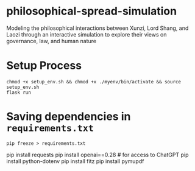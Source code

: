 # philosophical-spread-simulation

Modeling the philosophical interactions between Xunzi, Lord Shang, and Laozi through an interactive simulation to explore their views on governance, law, and human nature

# Setup Process

`chmod +x setup_env.sh && chmod +x ./myenv/bin/activate && source setup_env.sh`\
`flask run`

# Saving dependencies in `requirements.txt`

`pip freeze > requirements.txt`


pip install requests
pip install openai==0.28 # for access to ChatGPT
pip install python-dotenv
pip install fitz
pip install pymupdf